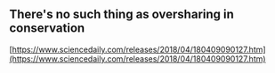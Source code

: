 ## There's no such thing as oversharing in conservation
  
  [https://www.sciencedaily.com/releases/2018/04/180409090127.htm](https://www.sciencedaily.com/releases/2018/04/180409090127.htm)